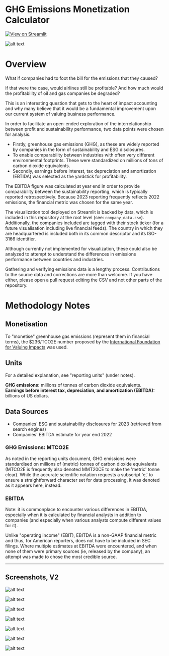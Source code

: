 # GHG Emissions Monetization Calculator

[![View on Streamlit](https://static.streamlit.io/badges/streamlit_badge_black_white.svg)](https://ghgemissionscalculator.streamlit.app/)

![alt text](screenshots/v1/1.png)

# Overview

What if companies had to foot the bill for the emissions that they caused? 

If that were the case, would airlines still be profitable? And how much would the profitability of oil and gas companies be degraded? 

This is an interesting question that gets to the heart of impact accounting and why many believe that it would be a fundamental improvement upon our current system of valuing business performance.

In order to facilitate an open-ended exploration of the interrelationship between profit and sustainability performance, two data points were chosen for analysis. 

- Firstly, greenhouse gas emissions (GHG), as these are widely reported by companies in the form of sustainability and ESG disclosures.
- To enable comparability between industries with often very different environmental footprints. These were standardized on millions of tons of carbon dioxide equivalents.
- Secondly, earnings before interest, tax depreciation and amortization (EBTIDA) was selected as the yardstick for profitability.

The EBITDA figure was calculated at year end in order to provide comparability between the sustainability reporting, which is typically reported retrospectively. Because 2023 reporting frequently reflects 2022 emissions, the financial metric was chosen for the same year.

The visualization tool deployed on Streamlit is backed by data, which is included in this repository at the root level (see: `company_data.csv`). Additionally, the companies included are tagged with their stock ticker (for a future visualisation including live financial feeds). The country in which they are headquartered is included both in its common descriptor and its ISO-3166 identifier.

Although currently not implemented for visualization, these could also be analyzed to attempt to understand the differences in emissions performance between countries and industries.

Gathering and verifying emissions data is a lengthy process. Contributions to the source data and corrections are more than welcome. If you have either, please open a pull request editing the CSV and not other parts of the repository.

# Methodology Notes

## Monetisation

To "monetise" greenhouse gas emissions (represent them in financial terms), the $236/TCO2E number proposed by the [International Foundation for Valuing Impacts](https://www.ifvi.org) was used.

## Units

For a detailed explanation, see "reporting units" (under notes).

**GHG emissions:** millions of tonnes of carbon dioxide equivalents.  
**Earnings before interest tax, depreciation, and amortization (EBITDA):** billions of US dollars.

## Data Sources

- Companies' ESG and sustainability disclosures for 2023 (retrieved from search engines)  
- Companies' EBITDA estimate for year end 2022

### GHG Emissions: MTCO2E

As noted in the reporting units document, GHG emissions were standardised on millions of (metric) tonnes of carbon dioxide equivalents (MTCO2E is frequently also denoted MMT20CE to make the 'metric' tonne clear). While the accurate scientific notation requests a subscript 'e,' to ensure a straightforward character set for data processing, it was denoted as it appears here, instead.

### EBITDA

Note: it is commonplace to encounter various differences in EBITDA, especially when it is calculated by financial analysts in addition to companies (and especially when various analysts compute different values for it). 

Unlike "operating income" (EBIT), EBITDA is a non-GAAP financial metric and thus, for American reporters, does not have to be included in SEC filings. Where multiple estimates at EBITDA were encountered, and when none of them were primary sources (ie, released by the company), an attempt was made to chose the most credible source.

---

## Screenshots, V2

![alt text](screenshots/v1/1.png)

![alt text](screenshots/v1/2.png)

![alt text](screenshots/v1/3.png)

![alt text](screenshots/v1/4.png)

![alt text](screenshots/v1/5.png)

![alt text](screenshots/v1/6.png)

![alt text](screenshots/v1/7.png)